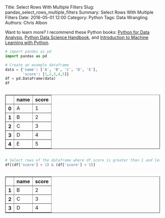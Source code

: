Title: Select Rows With Multiple Filters
Slug: pandas_select_rows_multiple_filters
Summary: Select Rows With Multiple Filters
Date: 2016-05-01 12:00
Category: Python
Tags: Data Wrangling
Authors: Chris Albon


Want to learn more? I recommend these Python books: [Python for Data Analysis](http://amzn.to/2ljV9wY), [Python Data Science Handbook](http://amzn.to/2m0mgMB), and [Introduction to Machine Learning with Python](http://amzn.to/2mjYiwK).

```python
# import pandas as pd
import pandas as pd
```


```python
# Create an example dataframe
data = {'name': ['A', 'B', 'C', 'D', 'E'],
        'score': [1,2,3,4,5]}
df = pd.DataFrame(data)
df
```




<div style="max-height:1000px;max-width:1500px;overflow:auto;">
<table border="1" class="dataframe">
  <thead>
    <tr style="text-align: right;">
      <th></th>
      <th>name</th>
      <th>score</th>
    </tr>
  </thead>
  <tbody>
    <tr>
      <th>0</th>
      <td> A</td>
      <td> 1</td>
    </tr>
    <tr>
      <th>1</th>
      <td> B</td>
      <td> 2</td>
    </tr>
    <tr>
      <th>2</th>
      <td> C</td>
      <td> 3</td>
    </tr>
    <tr>
      <th>3</th>
      <td> D</td>
      <td> 4</td>
    </tr>
    <tr>
      <th>4</th>
      <td> E</td>
      <td> 5</td>
    </tr>
  </tbody>
</table>
</div>




```python
# Select rows of the dataframe where df.score is greater than 1 and less and 5
df[(df['score'] > 1) & (df['score'] < 5)]
```




<div style="max-height:1000px;max-width:1500px;overflow:auto;">
<table border="1" class="dataframe">
  <thead>
    <tr style="text-align: right;">
      <th></th>
      <th>name</th>
      <th>score</th>
    </tr>
  </thead>
  <tbody>
    <tr>
      <th>1</th>
      <td> B</td>
      <td> 2</td>
    </tr>
    <tr>
      <th>2</th>
      <td> C</td>
      <td> 3</td>
    </tr>
    <tr>
      <th>3</th>
      <td> D</td>
      <td> 4</td>
    </tr>
  </tbody>
</table>
</div>
